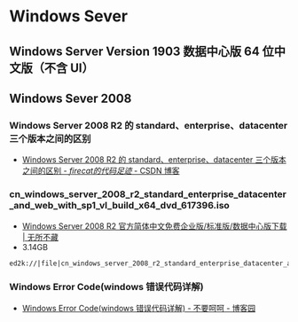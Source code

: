 # Windows Sever

## Windows Server Version 1903 数据中心版 64 位中文版（不含 UI）

## Windows Sever 2008

### Windows Server 2008 R2 的 standard、enterprise、datacenter 三个版本之间的区别

- [Windows Server 2008 R2 的 standard、enterprise、datacenter 三个版本之间的区别 - $firecat的代码足迹$ - CSDN 博客](https://blog.csdn.net/libaineu2004/article/details/49001243)

### cn_windows_server_2008_r2_standard_enterprise_datacenter_and_web_with_sp1_vl_build_x64_dvd_617396.iso

- [Windows Server 2008 R2 官方简体中文免费企业版/标准版/数据中心版下载 | 无所不藏](https://www.nocang.com/windows-server-2008-r2/)
- 3.14GB

```shell
ed2k://|file|cn_windows_server_2008_r2_standard_enterprise_datacenter_and_web_with_sp1_vl_build_x64_dvd_617396.iso|3368962048|7C210CAC37A05F459758BCC1F4478F9E|
```

### Windows Error Code(windows 错误代码详解)

- [Windows Error Code(windows 错误代码详解) - 不要呵呵 - 博客园](https://www.cnblogs.com/lovelp/p/5362100.html)
